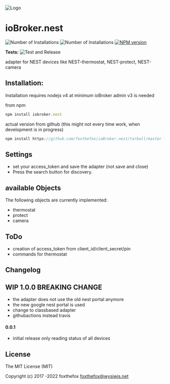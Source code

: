 ![Logo](admin/nest_logo.gif)
# ioBroker.nest

![Number of Installations](http://iobroker.live/badges/nest-installed.svg) ![Number of Installations](http://iobroker.live/badges/nest-stable.svg) [![NPM version](http://img.shields.io/npm/v/iobroker.nest.svg)](https://www.npmjs.com/package/iobroker.nest)

**Tests:** ![Test and Release](https://github.com/foxthefox/ioBroker.s7webapi/workflows/Test%20and%20Release/badge.svg)

adapter for NEST devices like NEST-thermostat, NEST-protect, NEST-camera

## Installation:
Installation requires nodejs v4 at minimum
ioBroker admin v3 is needed

from npm
```javascript
npm install iobroker.nest
```
actual version from github (this might not every time work, when development is in progress)
```javascript
npm install https://github.com/foxthefox/ioBroker.nest/tarball/master --production
```

## Settings
* set your access_token and save the adapter (not save and close)
* Press the search button for discovery.  


## available Objects
The following objects are currently implemented:
* thermostat
* protect
* camera

## ToDo
* creation of access_token from client_id/client_secret/pin
* commands for thermostat

## Changelog
## WIP 1.0.0 BREAKING CHANGE
* the adapter does not use the old nest portal anymore
* the new google nest portal is used
* change to classbased adapter
* githubactions instead travis


#### 0.0.1
* initial release only reading status of all devices

## License

The MIT License (MIT)

Copyright (c) 2017 -2022 foxthefox <foxthefox@wysiwis.net>
